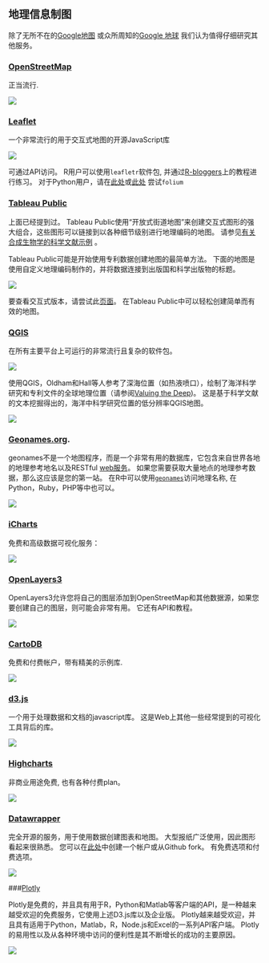 <!--
.. title: 专利分析工具概述(7)地理信息制图
.. slug: WIPO_analytics_tools_7
.. date: 2019-12-07 12:07 UTC+08:00
.. tags: WIPO_analytics_tools, patent
.. category: patent
.. link:
.. description:
.. type: text
-->

## 地理信息制图

除了无所不在的[Google地图](https://www.google.com/maps/) 或众所周知的[Google 地球](https://www.google.co.uk/intl/en_uk/earth/) 我们认为值得仔细研究其他服务。
<!-- TEASER_END -->

### [OpenStreetMap](http://www.openstreetmap.org/#map=5/51.500/-0.100)

正当流行. 

![](https://wipo-analytics.github.io/images/overview/OpenStreetMap.png)

### [Leaflet](http://leafletjs.com)

一个非常流行的用于交互式地图的开源JavaScript库

![](https://wipo-analytics.github.io/images/overview/Leaflet.png) 

可通过API访问。 R用户可以使用`leafletr`软件包, 并通过[R-bloggers](http://www.r-bloggers.com/?s=leaflet)上的教程进行练习。 对于Python用户，请在[此处](https://github.com/python-visualization/folium)或[此处](https://pypi.python.org/pypi/folium) 尝试`folium` 

### [Tableau Public](https://public.tableau.com/s/)

上面已经提到过。 Tableau Public使用“开放式街道地图”来创建交互式图形的强大组合，这些图形可以链接到以各种细节级别进行地理编码的地图。 请参见[有关合成生物学的科学文献示例](https://public.tableau.com/profile/poldham#!/vizhome/SyntheticBiologyScientificLandscape/SyntheticBiologyTrends) 。

Tableau Public可能是开始使用专利数据创建地图的最简单方法。 下面的地图是使用自定义地理编码制作的，并将数据连接到出版国和科学出版物的标题。

![](https://wipo-analytics.github.io/images/overview/tableaumap.png)

要查看交互式版本，请尝试此[页面](http://public.tableau.com/profile/poldham#!/vizhome/SyntheticBiologyScientificLandscape/SyntheticBiologyTrends)。 在Tableau Public中可以轻松创建简单而有效的地图。

### [QGIS](http://www.qgis.org/en/site/)

在所有主要平台上可运行的非常流行且复杂的软件包。

![](https://wipo-analytics.github.io/images/overview/QGIS.png)

使用QGIS，Oldham和Hall等人参考了深海位置（如热液喷口），绘制了海洋科学研究和专利文件的全球地理位置（请参阅[Valuing the Deep](https://www.researchgate.net/publication/273139809_Valuing_the_Deep_Marine_Genetic_Resources_in_Areas_Beyond_National_Jurisdiction))。 这是基于科学文献的文本挖掘得出的，海洋中科学研究位置的低分辨率QGIS地图。

![](https://wipo-analytics.github.io/images/overview/valuing1.png)

### [Geonames.org](http://www.geonames.org). 

geonames不是一个地图程序，而是一个非常有用的数据库，它包含来自世界各地的地理参考地名以及RESTful [web服务](http://www.geonames.org/export/web-services.html)。 如果您需要获取大量地点的地理参考数据，那么这应该是您的第一站。 在R中可以使用[`geonames`](https://cran.r-project.org/web/packages/geonames/geonames.pdf)访问地理名称, 在Python，Ruby，PHP等中也可以。

![](https://wipo-analytics.github.io/images/overview/GeoNames.png)

### [iCharts](http://icharts.net/product/web-data-visualization)

免费和高级数据可视化服务：

![](https://wipo-analytics.github.io/images/overview/icharts.png)

### [OpenLayers3](http://openlayers.org)

OpenLayers3允许您将自己的图层添加到OpenStreetMap和其他数据源，如果您要创建自己的图层，则可能会非常有用。 它还有API和教程。

![](https://wipo-analytics.github.io/images/overview/OpenLayer.png)

### [CartoDB](https://cartodb.com/gallery/)

免费和付费帐户，带有精美的示例库. 

![](https://wipo-analytics.github.io/images/overview/CartoDB.png)

### [d3.js](http://d3js.org)

一个用于处理数据和文档的javascript库。 这是Web上其他一些经常提到的可视化工具背后的库。

![](https://wipo-analytics.github.io/images/overview/D3.png)

### [Highcharts](http://www.highcharts.com)

非商业用途免费, 也有各种付费plan。

![](https://wipo-analytics.github.io/images/overview/highcharts.png)

### [Datawrapper](https://datawrapper.de)

完全开源的服务，用于使用数据创建图表和地图。 大型报纸广泛使用，因此图形看起来很熟悉。 您可以在[此处](https://github.com/datawrapper/datawrapper)中创建一个帐户或从Github fork。 有免费选项和付费选项。

![](https://wipo-analytics.github.io/images/overview/Datawrapper.png)

###[Plotly](https://plot.ly/feed/)

Plotly是免费的，并且具有用于R，Python和Matlab等客户端的API，是一种越来越受欢迎的免费服务，它使用上述D3.js库以及企业版。 Plotly越来越受欢迎，并且具有适用于Python，Matlab，R，Node.js和Excel的一系列API客户端。 Plotly的易用性以及从各种环境中访问的便利性是其不断增长的成功的主要原因。

![](https://wipo-analytics.github.io/images/overview/Plotly.png)

